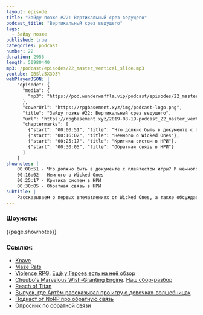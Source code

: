 ```yaml
---
layout: episode
title: "Зайду позже #22: Вертикальный срез ведущего"
podcast_title: "Вертикальный срез ведущего"
tags:
  - Зайду позже
published: true
categories: podcast
number: 22
duration: 2956
length: 50980440
mp3: /podcast/episodes/22_master_vertical_slice.mp3
youtube: QBSlz5X3D3Y
webPlayerJSON: |
    "episode": {
      "media": {
        "mp3": "https://pod.wunderwaffla.vip/podcast/episodes/22_master_vertical_slice.mp3"
      },
      "coverUrl": "https://rpgbasement.xyz/img/podcast-logo.png",
      "title": "Зайду позже #22: Вертикальный срез ведущего",
      "url": "https://rpgbasement.xyz/2019-08-19-podcast_22_master_vertical_slice/",
      "chaptermarks": [
        {"start": "00:00:51", "title": "Что должно быть в документе с плейтестом игры? И немного о Wicked Ones"},
        {"start": "00:16:02", "title": "Немного о Wicked Ones"},
        {"start": "00:25:17", "title": "Критика систем в НРИ"},
        {"start": "00:30:05", "title": "Обратная связь в НРИ"}
      ]
    }
shownotes: |
    00:00:51 - Что должно быть в документе с плейтестом игры? И немного о Wicked Ones  
    00:16:02 - Немного о Wicked Ones  
    00:25:17 - Критика систем в НРИ  
    00:30:05 - Обратная связь в НРИ  
subtitle: |
    Рассказываем о первых впечатлениях от Wicked Ones, а также обсуждаем плейтесты, критику и обратную связь в НРИ
---
```


### Шоуноты:  
{{page.shownotes}}

### Ссылки:  
- [Knave](https://www.drivethrurpg.com/product/250888/Knave)
- [Maze Rats](https://www.drivethrurpg.com/product/197158/Maze-Rats)
- [Violence RPG](http://www.costik.com/Violence%20RPG1.pdf). [Ещё у Героев есть на неё обзор](https://www.youtube.com/watch?v=kjEG5en4SoQ)
- [Chuubo's Marvelous Wish-Granting Engine](https://www.drivethrurpg.com/product/134196/Chuubos-Marvelous-WishGranting-Engine). [Наш сбор-разбор](https://rpgbasement.xyz/2019-04-15-podcast_4-chuubo/)
- [Reach of Titan](https://www.kickstarter.com/projects/496783700/reach-of-titan)
- [Выпуск, где Артём рассказывал про игру о девочках-волшебницах](https://rpgbasement.xyz/2019-02-20-podcast_3-anime/)
- [Подкаст от NoRP про обратную связь](https://vk.com/wall-114070332_25377)
- [Опросник по обратной связи](https://rpgbasement.xyz/2017-10-08-d_c_feedback/)

